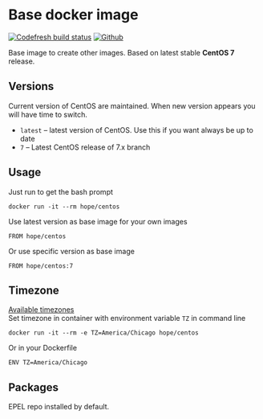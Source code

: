 # Base docker image

[![Codefresh build status]( https://g.codefresh.io/api/badges/build?repoOwner=HopeUA&repoName=docker-base&branch=7&pipelineName=main&accountName=hopeua&type=cf-1)]( https://g.codefresh.io/repositories/HopeUA/docker-base/builds?filter=trigger:build;branch:7;service:598244aa0ae1710001ff1d58~main) [![Github](https://img.shields.io/github/stars/HopeUA/docker-base.svg?style=social&label=Star)](https://github.com/HopeUA/docker-base)

Base image to create other images. Based on latest stable **CentOS 7** release.

## Versions

Current version of CentOS are maintained. When new version appears you will have time to switch. 

  * `latest` – latest version of CentOS. Use this if you want always be up to date
  * `7` – Latest CentOS release of 7.x branch

## Usage

Just run to get the bash prompt

    docker run -it --rm hope/centos

Use latest version as base image for your own images

    FROM hope/centos

Or use specific version as base image

    FROM hope/centos:7

## Timezone

[Available timezones](https://en.wikipedia.org/wiki/List_of_tz_database_time_zones)  
Set timezone in container with environment variable `TZ` in command line

    docker run -it --rm -e TZ=America/Chicago hope/centos
    
Or in your Dockerfile

    ENV TZ=America/Chicago

## Packages

EPEL repo installed by default. 
